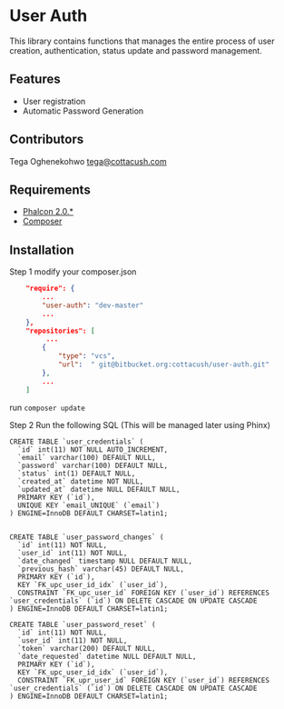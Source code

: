 User Auth
=============
This library contains functions that manages the entire process of user creation, authentication, status update and password management.


Features
--------
* User registration
* Automatic Password Generation


Contributors
------------
Tega Oghenekohwo <tega@cottacush.com>


Requirements
------------
* [Phalcon 2.0.*](https://docs.phalconphp.com/en/latest/reference/install.html)
* [Composer](https://getcomposer.org/doc/00-intro.md#using-composer)



Installation
------------
Step 1
modify your composer.json

```json
    "require": {
        ...
        "user-auth": "dev-master"
        ...
    },
    "repositories": [
         ...
        {
            "type": "vcs",
            "url":  " git@bitbucket.org:cottacush/user-auth.git"
        },
        ...
    ]
```

run `composer update`


Step 2
Run the following SQL (This will be managed later using Phinx)

```
CREATE TABLE `user_credentials` (
  `id` int(11) NOT NULL AUTO_INCREMENT,
  `email` varchar(100) DEFAULT NULL,
  `password` varchar(100) DEFAULT NULL,
  `status` int(1) DEFAULT NULL,
  `created_at` datetime NOT NULL,
  `updated_at` datetime NULL DEFAULT NULL,
  PRIMARY KEY (`id`),
  UNIQUE KEY `email_UNIQUE` (`email`)
) ENGINE=InnoDB DEFAULT CHARSET=latin1;


CREATE TABLE `user_password_changes` (
  `id` int(11) NOT NULL,
  `user_id` int(11) NOT NULL,
  `date_changed` timestamp NULL DEFAULT NULL,
  `previous_hash` varchar(45) DEFAULT NULL,
  PRIMARY KEY (`id`),
  KEY `FK_upc_user_id_idx` (`user_id`),
  CONSTRAINT `FK_upc_user_id` FOREIGN KEY (`user_id`) REFERENCES `user_credentials` (`id`) ON DELETE CASCADE ON UPDATE CASCADE
) ENGINE=InnoDB DEFAULT CHARSET=latin1;

CREATE TABLE `user_password_reset` (
  `id` int(11) NOT NULL,
  `user_id` int(11) NOT NULL,
  `token` varchar(200) DEFAULT NULL,
  `date_requested` datetime NULL DEFAULT NULL,
  PRIMARY KEY (`id`),
  KEY `FK_upc_user_id_idx` (`user_id`),
  CONSTRAINT `FK_upr_user_id` FOREIGN KEY (`user_id`) REFERENCES `user_credentials` (`id`) ON DELETE CASCADE ON UPDATE CASCADE
) ENGINE=InnoDB DEFAULT CHARSET=latin1;
```